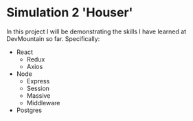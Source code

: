 # Simulation 2 'Houser'

In this project I will be demonstrating the skills I have learned at DevMountain so far. Specifically:

* React
    * Redux
    * Axios
* Node
    * Express
    * Session
    * Massive
    * Middleware
* Postgres

